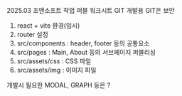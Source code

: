 2025.03 조앤소프트 작업 퍼블 워크시트 GIT
개발용 GIT은 보안 
1. react + vite 환경(임시)
2. router 설정
3. src/components : header, footer 등의 공통요소
4. src/pages : Main, About 등의 서브페이지 퍼블리싱
5. src/assets/css : CSS 파일
6. src/assets/img : 이미지 파일

개발시 필요한 MODAL, GRAPH 등은 ?